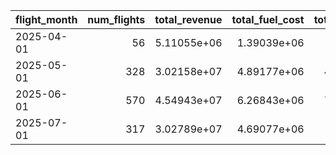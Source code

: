 | flight_month   |   num_flights |   total_revenue |   total_fuel_cost |   total_crew_cost |   total_supplier_cost |   total_delay_cost |   total_fixed_cost |   total_cost |   total_gross_profit |   total_net_profit |   avg_profit_margin_pct |
|:---------------|--------------:|----------------:|------------------:|------------------:|----------------------:|-------------------:|-------------------:|-------------:|---------------------:|-------------------:|------------------------:|
| 2025-04-01     |            56 |     5.11055e+06 |       1.39039e+06 |  869753           |           1.40955e+06 |            21360.5 |   756464           |  4.44751e+06 |          1.4195e+06  |   663039           |                   -2.12 |
| 2025-05-01     |           328 |     3.02158e+07 |       4.89177e+06 |       4.79541e+06 |           8.17701e+06 |           183367   |        4.19282e+06 |  2.22404e+07 |          1.21683e+07 |        7.97546e+06 |                   17.38 |
| 2025-06-01     |           570 |     4.54943e+07 |       6.26843e+06 |       7.14274e+06 |           1.35281e+07 |           430294   |        6.87181e+06 |  3.42414e+07 |          1.81247e+07 |        1.12529e+07 |                   18.68 |
| 2025-07-01     |           317 |     3.02789e+07 |       4.69077e+06 |       4.9128e+06  |           8.22802e+06 |           358552   |        4.24115e+06 |  2.24313e+07 |          1.20887e+07 |        7.84757e+06 |                   16.1  |